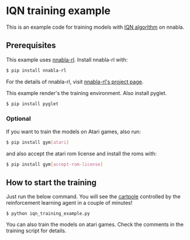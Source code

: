# IQN training example

This is an example code for training models with [IQN algorithm](https://arxiv.org/pdf/1806.06923.pdf) on nnabla.

## Prerequisites

This example uses [nnabla-rl](https://github.com/sony/nnabla-rl).
Install nnabla-rl with:

```sh
$ pip install nnabla-rl
```

For the details of nnabla-rl, visit [nnabla-rl's project page](https://github.com/sony/nnabla-rl).

This example render's the training environment. Also install pyglet.

```sh
$ pip install pyglet
```

### Optional

If you want to train the models on Atari games, also run:

```sh
$ pip install gym[atari]
```

and also accept the atari rom license and install the roms with:

```sh
$ pip install gym[accept-rom-license]
```

## How to start the training

Just run the below command. You will see the [cartpole](https://gym.openai.com/envs/CartPole-v1/) controlled by the reinforcement learning agent in a couple of minutes!

```
$ python iqn_training_example.py
```

You can also train the models on atari games. Check the comments in the training script for details.
